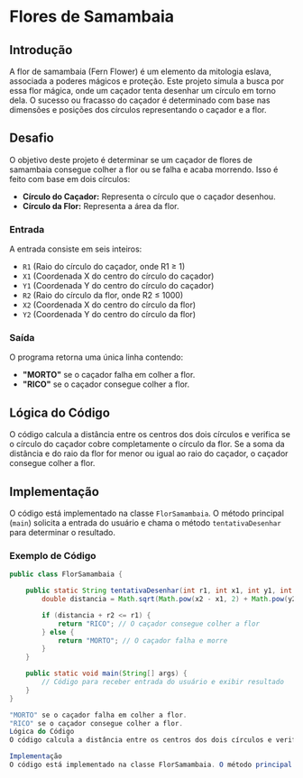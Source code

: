 # Flores de Samambaia

## Introdução

A flor de samambaia (Fern Flower) é um elemento da mitologia eslava, associada a poderes mágicos e proteção. Este projeto simula a busca por essa flor mágica, onde um caçador tenta desenhar um círculo em torno dela. O sucesso ou fracasso do caçador é determinado com base nas dimensões e posições dos círculos representando o caçador e a flor.

## Desafio

O objetivo deste projeto é determinar se um caçador de flores de samambaia consegue colher a flor ou se falha e acaba morrendo. Isso é feito com base em dois círculos:

- **Círculo do Caçador:** Representa o círculo que o caçador desenhou.
- **Círculo da Flor:** Representa a área da flor.

### Entrada

A entrada consiste em seis inteiros:

- `R1` (Raio do círculo do caçador, onde R1 ≥ 1)
- `X1` (Coordenada X do centro do círculo do caçador)
- `Y1` (Coordenada Y do centro do círculo do caçador)
- `R2` (Raio do círculo da flor, onde R2 ≤ 1000)
- `X2` (Coordenada X do centro do círculo da flor)
- `Y2` (Coordenada Y do centro do círculo da flor)

### Saída

O programa retorna uma única linha contendo:

- **"MORTO"** se o caçador falha em colher a flor.
- **"RICO"** se o caçador consegue colher a flor.

## Lógica do Código

O código calcula a distância entre os centros dos dois círculos e verifica se o círculo do caçador cobre completamente o círculo da flor. Se a soma da distância e do raio da flor for menor ou igual ao raio do caçador, o caçador consegue colher a flor.

## Implementação

O código está implementado na classe `FlorSamambaia`. O método principal (`main`) solicita a entrada do usuário e chama o método `tentativaDesenhar` para determinar o resultado.

### Exemplo de Código

```java
public class FlorSamambaia {

    public static String tentativaDesenhar(int r1, int x1, int y1, int r2, int x2, int y2) {
        double distancia = Math.sqrt(Math.pow(x2 - x1, 2) + Math.pow(y2 - y1, 2));

        if (distancia + r2 <= r1) {
            return "RICO"; // O caçador consegue colher a flor
        } else {
            return "MORTO"; // O caçador falha e morre
        }
    }

    public static void main(String[] args) {
        // Código para receber entrada do usuário e exibir resultado
    }
}

"MORTO" se o caçador falha em colher a flor.
"RICO" se o caçador consegue colher a flor.
Lógica do Código
O código calcula a distância entre os centros dos dois círculos e verifica se o círculo do caçador cobre completamente o círculo da flor. Se a soma da distância e do raio da flor for menor ou igual ao raio do caçador, o caçador consegue colher a flor.

Implementação
O código está implementado na classe FlorSamambaia. O método principal (main) solicita a entrada do usuário e chama o método tentativaDesenhar para determinar o resultado.
